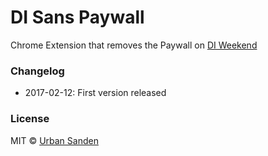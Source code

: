 # DI Sans Paywall

Chrome Extension that removes the Paywall on [DI Weekend](http://weekend.di.se)

### Changelog
+ 2017-02-12: First version released

### License

MIT © [Urban Sanden](https://twitter.com/urre)